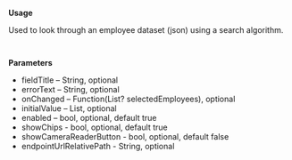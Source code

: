 **Usage**

Used to look through an employee dataset (json) using a search algorithm. 

` `

**Parameters**

* fieldTitle – String, optional
* errorText – String, optional
* onChanged – Function(List<Employee>? selectedEmployees), optional
* initialValue – List<Employee>, optional
* enabled – bool, optional, default true
* showChips - bool, optional, default true
* showCameraReaderButton - bool, optional, default false
* endpointUrlRelativePath - String, optional

` `